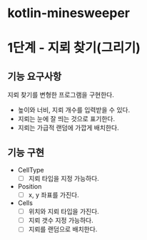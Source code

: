 # kotlin-minesweeper

# 1단계 - 지뢰 찾기(그리기)

## 기능 요구사항

지뢰 찾기를 변형한 프로그램을 구현한다.
- 높이와 너비, 지뢰 개수를 입력받을 수 있다.
- 지뢰는 눈에 잘 띄는 것으로 표기한다.
- 지뢰는 가급적 랜덤에 가깝게 배치한다.

## 기능 구현

- CellType
  - [ ] 지뢰 타입을 지정 가능하다.
- Position
  - [ ] x, y 좌표를 가진다.
- Cells
  - [ ] 위치와 지뢰 타입을 가진다.
  - [ ] 지뢰 갯수 지정 가능하다.
  - [ ] 지뢰를 랜덤으로 배치한다.
